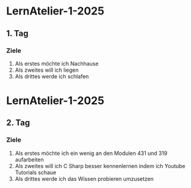 # LernAtelier-1-2025
## 1. Tag
### Ziele
1. Als erstes möchte ich Nachhause
2. Als zweites will ich liegen
3. Als drittes werde ich schlafen

# LernAtelier-1-2025
## 2. Tag
### Ziele
1. Als erstes möchte ich ein wenig an den Modulen 431 und 319 aufarbeiten
2. Als zweites will ich C Sharp besser kennenlernen indem ich Youtube Tutorials schaue
3. Als drittes werde ich das Wissen probieren umzusetzen
